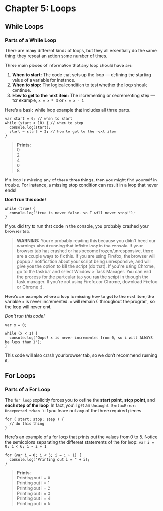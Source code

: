 # Chapter 5: Loops

## While Loops

### Parts of a While Loop

There are many different kinds of loops, but they all essentially do the same thing: they repeat an action some number of times.

Three main pieces of information that any loop should have are:

1.  **When to start:**  The code that sets up the loop — defining the starting value of a variable for instance.
2.  **When to stop:**  The logical condition to test whether the loop should continue.
3.  **How to get to the next item:**  The incrementing or decrementing step — for example,  `x = x * 3`  or  `x = x - 1`

Here's a basic while loop example that includes all three parts.

```
var start = 0; // when to start
while (start < 10) { // when to stop
  console.log(start);
  start = start + 2; // how to get to the next item
}

```

> **Prints:**  
> 0  
> 2  
> 4  
> 6  
> 8

If a loop is missing any of these three things, then you might find yourself in trouble. For instance, a missing stop condition can result in a loop that never ends!

**Don't run this code!**

```
while (true) {
  console.log("true is never false, so I will never stop!");
}

```

If you did try to run that code in the console, you probably crashed your browser tab.

> **WARNING:**  You’re probably reading this because you didn't heed our warnings about running that infinite loop in the console. If your browser tab has crashed or has become frozen/unresponsive, there are a couple ways to fix this. If you are using Firefox, the browser will popup a notification about your script being unresponsive, and will give you the option to kill the script (do that). If you're using Chrome, go to the taskbar and select Window > Task Manager. You can end the process for the particular tab you ran the script in through the task manager. If you’re not using Firefox or Chrome, download Firefox or Chrome ;).

Here's an example where a loop is missing how to get to the next item; the variable  `x`  is never incremented.  `x`  will remain 0 throughout the program, so the loop will never end.

_Don't run this code!_

```
var x = 0;

while (x < 1) {
  console.log('Oops! x is never incremented from 0, so i will ALWAYS be less than 1');
}

```

This code will also crash your browser tab, so we don't recommend running it.

## For Loops
### Parts of a For Loop
The  `for loop`  explicitly forces you to define the **start point**, **stop point**, and **each step of the loop**. In fact, you'll get an  `Uncaught SyntaxError: Unexpected token )`  if you leave out any of the three required pieces.

```
for ( start; stop; step ) {
  // do this thing
}

```

Here's an example of a for loop that prints out the values from 0 to 5. Notice the semicolons separating the different statements of the for loop:  `var i = 0; i < 6; i = i + 1`

```
for (var i = 0; i < 6; i = i + 1) {
  console.log("Printing out i = " + i);
}

```

> **Prints**:  
> Printing out i = 0  
> Printing out i = 1  
> Printing out i = 2  
> Printing out i = 3  
> Printing out i = 4  
> Printing out i = 5
<!--stackedit_data:
eyJoaXN0b3J5IjpbMjA4Mjc3MjEwMywxNDMwMjIxODBdfQ==
-->